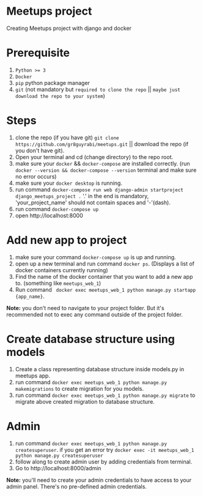 # Meetups project

Creating Meetups project with django and docker

# Prerequisite
1. `Python >= 3`
2. `Docker`
3. `pip` python package manager
4. `git` (not mandatory but `required to clone the repo` || `maybe just download the repo to your system`)

# Steps
1. clone the repo (if you have git) `git clone https://github.com/gr8guyrabi/meetups.git` || download the repo (if you don't have git).
2. Open your terminal and cd (change directory) to the repo root.
3. make sure your `docker` && `docker-compose` are installed correctly. (run `docker --version && docker-compose --version` terminal and make sure no error occurs)
4. make sure your `docker desktop` is running.
5. run command ` docker-compose run web django-admin startproject django_meetups_project . ` '.' in the end is mandatory, 'your_project_name' should not contain spaces and '-'(dash).
6. run command ` docker-compose up `
7. open http://localhost:8000

# Add new app to project
1. make sure your command ` docker-compose up ` is up and running.
2. open up a new terminal and run command ` docker ps `. (Displays a list of docker containers currently running)
3. Find the name of the docker container that you want to add a new app to. (something like `meetups_web_1`)
4. Run command ` docker exec meetups_web_1 python manage.py startapp {app_name}`.

**Note:**
you don't need to navigate to your project folder. But it's recommended not to exec any command outside of the project folder.

# Create database structure using models
1. Create a class representing database structure inside models.py in meetups app.
2. run command `docker exec meetups_web_1 python manage.py makemigrations` to create migration for you models.
3. run command `docker exec meetups_web_1 python manage.py migrate` to migrate above created migration to database structure.

# Admin
1. run command `docker exec meetups_web_1 python manage.py createsuperuser`. if you get an error try `docker exec -it meetups_web_1 python manage.py createsuperuser`
2. follow along to create admin user by adding credentials from terminal.
3. Go to http://localhost:8000/admin

**Note:**
you'll need to create your admin credentials to have access to your admin panel. There's no pre-defined admin credentials.